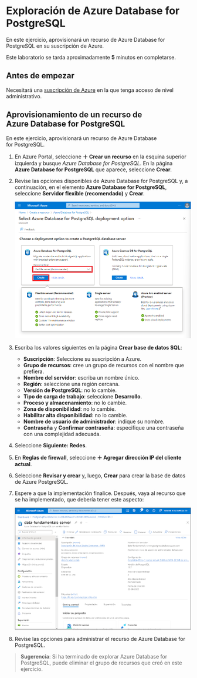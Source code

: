 # Exploración de Azure Database for PostgreSQL

En este ejercicio, aprovisionará un recurso de Azure Database for PostgreSQL en su suscripción de Azure.

Este laboratorio se tarda aproximadamente **5** minutos en completarse.

## Antes de empezar

Necesitará una [suscripción de Azure](https://azure.microsoft.com/free) en la que tenga acceso de nivel administrativo.

## Aprovisionamiento de un recurso de Azure Database for PostgreSQL

En este ejercicio, aprovisionará un recurso de Azure Database for PostgreSQL.

1. En Azure Portal, seleccione **&#65291; Crear un recurso** en la esquina superior izquierda y busque *Azure Database for PostgreSQL*. En la página **Azure Database for PostgreSQL** que aparece, seleccione **Crear**.

1. Revise las opciones disponibles de Azure Database for PostgreSQL y, a continuación, en el elemento **Azure Database for PostgreSQL**, seleccione **Servidor flexible (recomendado)** y **Crear**.

    ![Captura de pantalla de las opciones de implementación de Azure Database for PostgreSQL](images/postgresql-options.png)

1. Escriba los valores siguientes en la página **Crear base de datos SQL**:
    - **Suscripción**: Seleccione su suscripción a Azure.
    - **Grupo de recursos**: cree un grupo de recursos con el nombre que prefiera.
    - **Nombre del servidor**: escriba un nombre único.
    - **Región**: seleccione una región cercana.
    - **Versión de PostgreSQL**: no lo cambie.
    - **Tipo de carga de trabajo**: seleccione **Desarrollo**.
    - **Proceso y almacenamiento**: no lo cambie.
    - **Zona de disponibilidad**: no lo cambie.
    - **Habilitar alta disponibilidad**: no lo cambie.
    - **Nombre de usuario de administrador**: indique su nombre.
    - **Contraseña** y **Confirmar contraseña**: especifique una contraseña con una complejidad adecuada.

1. Seleccione **Siguiente: Redes**.

1. En **Reglas de firewall**, seleccione **&#65291; Agregar dirección IP del cliente actual**.

1. Seleccione **Revisar y crear** y, luego, **Crear** para crear la base de datos de Azure PostgreSQL.

1. Espere a que la implementación finalice. Después, vaya al recurso que se ha implementado, que debería tener este aspecto:

    ![Captura de pantalla de Azure Portal en la que se muestra la página de Azure Database for PostgreSQL.](images/postgresql-portal.png)

1. Revise las opciones para administrar el recurso de Azure Database for PostgreSQL.

> **Sugerencia**: Si ha terminado de explorar Azure Database for PostgreSQL, puede eliminar el grupo de recursos que creó en este ejercicio.
